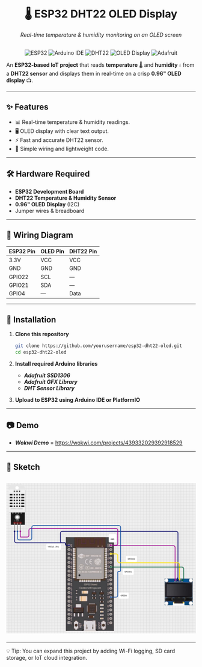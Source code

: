 

<div align="center">
  <h1>🌡️ ESP32 DHT22 OLED Display</h1>
  <p><i>Real-time temperature & humidity monitoring on an OLED screen</i></p>
  
  <br />
  
  <div>
    <img src="https://img.shields.io/badge/-ESP32-000000?style=for-the-badge&logo=espressif&logoColor=white" alt="ESP32" />
    <img src="https://img.shields.io/badge/-Arduino IDE-00979D?style=for-the-badge&logo=arduino&logoColor=white" alt="Arduino IDE" />
    <img src="https://img.shields.io/badge/-DHT22 Sensor-F9A825?style=for-the-badge" alt="DHT22" />
    <img src="https://img.shields.io/badge/-OLED Display-4B0082?style=for-the-badge" alt="OLED Display" />
    <img src="https://img.shields.io/badge/-Adafruit Libraries-FF5733?style=for-the-badge" alt="Adafruit" />
  </div>
</div>

An **ESP32-based IoT project** that reads **temperature** 🌡️ and **humidity** 💧 from a **DHT22 sensor** and displays them in real-time on a crisp **0.96" OLED display** 📺.

---

## ✨ Features
- 📊 Real-time temperature & humidity readings.
- 🖥️ OLED display with clear text output.
- ⚡ Fast and accurate DHT22 sensor.
- 🔌 Simple wiring and lightweight code.

---

## 🛠️ Hardware Required
- **ESP32 Development Board**
- **DHT22 Temperature & Humidity Sensor**
- **0.96" OLED Display** (I2C)
- Jumper wires & breadboard

---

## 🔌 Wiring Diagram

| ESP32 Pin | OLED Pin | DHT22 Pin |
|-----------|----------|-----------|
| 3.3V      | VCC      | VCC       |
| GND       | GND      | GND       |
| GPIO22    | SCL      | —         |
| GPIO21    | SDA      | —         |
| GPIO4     | —        | Data      |

---

## 📜 Installation
1. **Clone this repository**  
   ```bash
   git clone https://github.com/yourusername/esp32-dht22-oled.git
   cd esp32-dht22-oled
   ```

2. **Install required Arduino libraries**
   - ***Adafruit SSD1306***
   - ***Adafruit GFX Library***
   - ***DHT Sensor Library***

3. **Upload to ESP32 using Arduino IDE or PlatformIO**  

---
## 📷 Demo
  - ***Wokwi Demo*** = https://wokwi.com/projects/439332029392918529

---

## 📄 Sketch

## <div><img src="sketch.png" alt="Screenshot" /></div>

---

💡 Tip: You can expand this project by adding Wi-Fi logging, SD card storage, or IoT cloud integration.

